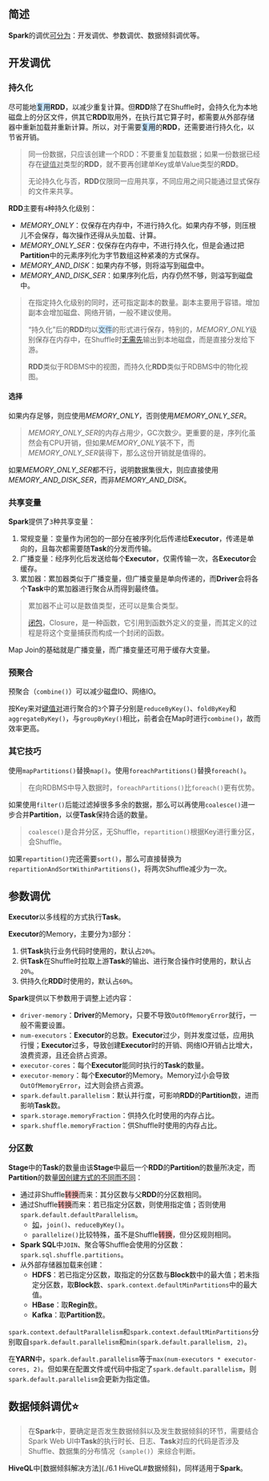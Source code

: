 ## 简述

**Spark**的调优[可分为](https://tech.meituan.com/2016/04/29/spark-tuning-basic.html)：开发调优、参数调优、数据倾斜调优等。



## 开发调优

### 持久化

尽可能地<span style=background:#c2e2ff>复用</span>**RDD**，以减少重复计算。但**RDD**除了在Shuffle时，会持久化为本地磁盘上的分区文件，供其它**RDD**取用外，在执行其它算子时，都需要从外部存储器中重新加载并重新计算。所以，对于需要<span style=background:#c2e2ff>复用</span>的**RDD**，还需要进行持久化，以节省开销。

> 同一份数据，只应该创建一个RDD：不要重复加载数据；如果一份数据已经存在<u>键值对</u>类型的**RDD**，就不要再创建单Key或单Value类型的**RDD**。
>
> 无论持久化与否，**RDD**仅限同一应用共享，不同应用之间只能通过显式保存的文件来共享。

**RDD**主要有`4`种持久化级别：

- *MEMORY_ONLY*：仅保存在内存中，不进行持久化。如果内存不够，则压根儿不会保存，每次操作还得从头加载、计算。
- *MEMORY_ONLY_SER*：仅保存在内存中，不进行持久化，但是会通过把**Partition**中的元素序列化为字节数组这种紧凑的方式保存。
- *MEMORY_AND_DISK*：如果内存不够，则将溢写到磁盘中。
- *MEMORY_AND_DISK_SER*：如果序列化后，内存仍然不够，则溢写到磁盘中。

> 在指定持久化级别的同时，还可指定副本的数量。副本主要用于容错。增加副本会增加磁盘、网络开销，一般不建议使用。
>
> “持久化”后的**RDD**均以<span style=background:#c2e2ff>文件</span>的形式进行保存，特别的，*MEMORY_ONLY*级别保存在内存中，在Shuffle时[无需先](https://andr-robot.github.io/Spark-Shuffle/#23-shuffle-write)输出到本地磁盘，而是直接分发给下游。
>
> **RDD**类似于RDBMS中的视图，而持久化**RDD**类似于RDBMS中的物化视图。

#### 选择

如果内存足够，则应使用*MEMORY_ONLY*，否则使用*MEMORY_ONLY_SER*。

> *MEMORY_ONLY_SER*的内存占用少，GC次数少。更重要的是，序列化虽然会有CPU开销，但如果*MEMORY_ONLY*装不下，而*MEMORY_ONLY_SER*装得下，那么这份开销就是值得的。

如果*MEMORY_ONLY_SER*都不行，说明数据集很大，则应直接使用*MEMORY_AND_DISK_SER*，而非*MEMORY_AND_DISK*。

### 共享变量

**Spark**提供了`3`种共享变量：

1. 常规变量：变量作为闭包的一部分在被序列化后传递给**Executor**，传递是单向的，且每次都需要随**Task**的分发而传输。
2. 广播变量：经序列化后发送给每个**Executor**，仅需传输一次，各**Executor**会缓存。
3. 累加器：累加器类似于广播变量，但广播变量是单向传递的，而**Driver**会将各个**Task**中的累加器进行聚合从而得到最终值。

> 累加器不止可以是数值类型，还可以是集合类型。
>
> [闭包](https://www.runoob.com/scala/scala-closures.html)，Closure，是一种函数，它引用到函数外定义的变量，而其定义的过程是将这个变量捕获而构成一个封闭的函数。

Map Join的基础就是广播变量，而广播变量还可用于缓存大变量。

### 预聚合

预聚合（`combine()`）可以减少磁盘IO、网络IO。

按Key来对<u>键值对</u>进行聚合的`3`个算子分别是`reduceByKey()`、`foldByKey`和`aggregateByKey()`，与`groupByKey()`相比，前者会在Map时进行`combine()`，故而效率更高。

### 其它技巧

使用`mapPartitions()`替换`map()`。使用`foreachPartitions()`替换`foreach()`。

> 在向RDBMS中导入数据时，`foreachPartitions()`比`foreach()`更有优势。

如果使用`filter()`后能过滤掉很多多余的数据，那么可以再使用`coalesce()`进一步合并**Partition**，以便**Task**保持合适的数量。

> `coalesce()`是合并分区，无Shuffle，`repartition()`根据Key进行重分区，会Shuffle。

如果`repartition()`完还需要`sort()`，那么可直接替换为`repartitionAndSortWithinPartitions()`，将两次Shuffle减少为一次。



## 参数调优

**Executor**以多线程的方式执行**Task**。

**Executor**的Memory，主要分为`3`部分：

1. 供**Task**执行业务代码时使用的，默认占`20%`。
2. 供**Task**在Shuffle时拉取上游**Task**的输出、进行聚合操作时使用的，默认占`20%`。
3. 供持久化**RDD**时使用的，默认占`60%`。

**Spark**提供以下参数用于调整上述内容：

- `driver-memory`：**Driver**的Memory，只要不导致`OutOfMemoryError`就行，一般不需要设置。
- `num-executors`：**Executor**的总数。**Executor**过少，则并发度过低，应用执行慢；**Executor**过多，导致创建**Executor**时的开销、网络IO开销占比增大，浪费资源，且还会挤占资源。
- `executor-cores`：每个**Executor**能同时执行的**Task**的数量。
- `executor-memory`：每个**Executor**的Memory。Memory过小会导致`OutOfMemoryError`，过大则会挤占资源。
- `spark.default.parallelism`：默认并行度，可影响**RDD**的**Partition**数，进而影响**Task**数。
- `spark.storage.memoryFraction`：供持久化时使用的内存占比。
- `spark.shuffle.memoryFraction`：供Shuffle时使用的内存占比。

### 分区数

**Stage**中的**Task**的数量由该**Stage**中最后一个**RDD**的**Partition**的数量所决定，而**Partition**的数量[因创建方式的不同而不同](https://www.jianshu.com/p/4b7d07e754fa)：

- 通过非Shuffle<span style=background:#ffb8b8>转换</span>而来：其分区数与父**RDD**的分区数相同。
- 通过Shuffle<span style=background:#ffb8b8>转换</span>而来：若已指定分区数，则使用指定值；否则使用`spark.default.defaultParallelism`。
  - [如](https://spark.apache.org/docs/latest/configuration.html#execution-behavior)，`join()`、`reduceByKey()`。
  - `parallelize()`比较特殊，虽不是Shuffle<span style=background:#ffb8b8>转换</span>，但分区规则相同。
- **Spark SQL**中`JOIN`、聚合等Shuffle会使用的分区数：`spark.sql.shuffle.partitions`。
- 从外部存储器加载来创建：
  - **HDFS**：若已指定分区数，取指定的分区数与**Block**数中的最大值；若未指定分区数，取**Block**数、`spark.context.defaultMinPartitions`中的最大值。
  - **HBase**：取**Regin**数。
  - **Kafka**：取**Partition**数。

`spark.context.defaultParallelism`和`spark.context.defaultMinPartitions`分别取自`spark.default.parallelism`和`min(spark.default.parallelism, 2)`。

在**YARN**中，`spark.default.parallelism`等于`max(num-executors * executor-cores, 2)`。但如果在配置文件或代码中指定了`spark.default.parallelism`，则`spark.default.parallelism`会更新为指定值。



## 数据倾斜调优⭐

> 在**Spark**中，要确定是否发生数据倾斜以及发生数据倾斜的环节，需要结合Spark Web UI中**Task**的执行时长、日志、**Task**对应的代码是否涉及Shuffle、数据集的分布情况（`sample()`）来综合判断。

**HiveQL**中[数据倾斜解决方法](./6.1 HiveQL#数据倾斜)，同样适用于**Spark**。


